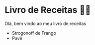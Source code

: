 # Livro de Receitas :man_cook:

Olá, bem vindo ao meu livro de receitas

- Strogonoff de Frango
- Pavê